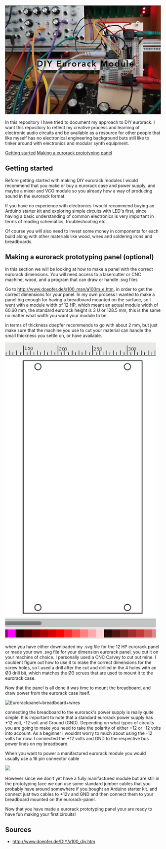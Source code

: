 

![DIYEurorackModule](./media/DIYEurorackModule.png)

In this repository I have tried to document my approach to DIY eurorack. I want this repository to reflect my creative process and learning of electronic audio circuits and be available as a resource for other people that like myself has no electronical engineering background buts still like to tinker around with electronics and modular synth equipment.

[Getting started]()
[Making a eurorack prototyping panel]()


## Getting started

Before getting started with making DIY eurorack modules I would recommend that you make or buy a eurorack case and power supply, and maybe a mixer and VCO module so you already how a way of producing sound in the eurorack format.

If you have no experience with electronics I would recommend buying an Arduino starter kit and exploring simple circuits with LED's first, since having a basic understanding of common electronics is very important in terms of reading schematics, troubleshooting etc.

Of course you will also need to invest some money in components for each build along with other materials like wood, wires and soldering irons and breadboards.

## Making a eurorack prototyping panel (optional)

In this section we will be looking at how to make a panel with the correct eurorack dimensions. You will need access to a lasercutter or CNC machine, wood, and a program that can draw or handle .svg files

Go to http://www.doepfer.de/a100_man/a100m_e.htm, in order to get the correct dimensions for your panel. In my own process I wanted to make a panel big enough for having a breadboard mounted on the surface, so I went with a module width of 12 HP, which meant an actual module width of 60.60 mm, the standard eurorack height is 3 U or 128.5 mm, this is the same no matter what width you want your module to be.

in terms of thickness doepfer recommends to go with about 2 mm, but just make sure that the machine you use to cut your material can handle the small thickness you settle on, or have available.

![12HP svgfile](./media/12HPsvgfile.png)

when you have either downloaded my .svg file for the 12 HP eurorack panel or made your own .svg file for your dimension eurorack panel, you cut it on your machine of choice. I personally used a CNC Carvey to cut out mine. I couldent figure out how to use it to make the correct dimensions for the screw holes, so I used a drill after the cut and drilled in the 4 holes with an Ø3 drill bit, which matches the Ø3 scrues that are used to mount it to the eurorack case.

Now that the panel is all done it was time to mount the breadboard, and draw power from the eurorack case itself. 

![Eurorackpanel+breadboard+wires]()

connecting the breadboard to the eurorack's power supply is really quite simple. It is important to note that a standard eurorack power supply has +12 volt, -12 volt and Ground (GND). Depending on what types of circuits you are going to make you need to take the polarity of either +12 or -12 volts into account. As a beginner i wouldnt worry to much about using the -12 volts for now. I connected the +12 volts and GND to the respective bus power lines on my breadboard.

When you want to power a manifactured eurorack module you would usually use a 16 pin connector cable

![](https://i.pinimg.com/originals/d9/8f/04/d98f045c359c3c6368417680067f035d.png)

However since we don't yet have a fully manifactured module but are still in the prototyping face we can use some standard jumber cables that you probably have around somewhere if you bought an Arduino starter kit. and connect just two cables to +12v and GND and then connect them to your breadboard mounted on the eurorack-panel.

Now that you have made a eurorack prototyping panel your are ready to have fun making your first circuits!

## Sources

- http://www.doepfer.de/DIY/a100_diy.htm
